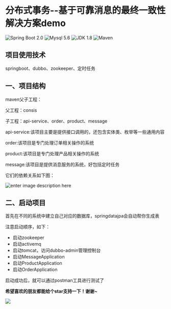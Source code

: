
# 分布式事务--基于可靠消息的最终一致性解决方案demo

![Spring Boot 2.0](https://img.shields.io/badge/Spring%20Boot-2.0-brightgreen.svg)
![Mysql 5.6](https://img.shields.io/badge/Mysql-5.6-blue.svg)
![JDK 1.8](https://img.shields.io/badge/JDK-1.8-brightgreen.svg)
![Maven](https://img.shields.io/badge/Maven-3.3.9-yellowgreen.svg)


## 项目使用技术

springboot、dubbo、zookeeper、定时任务

## 一、项目结构

maven父子工程：

父工程：consis

子工程：api-service、order、product、message

api-service:该项目主要是提供接口调用的，还包含实体类、枚举等一些通用内容

order:该项目是专门处理订单相关操作的系统

product:该项目是专门处理产品相关操作的系统

message:该项目是提供消息服务的系统，好包括定时任务


它们的依赖关系如下图：

![enter image description here](https://images.gitbook.cn/a181d460-acf7-11e8-afe5-6ba901a27e1b)

## 二、启动项目

首先在不同的系统中建立自己对应的数据库，springdatajpa会自动帮你生成表

注意启动顺序，如下：

* 启动zookeeper
* 启动activemq
* 启动tomcat，访问dubbo-admin管理控制台
* 启动MessageApplication
* 启动ProductApplication
* 启动OrderApplication

启动成功后，就可以通过postman工具进行测试了

<strong>希望喜欢的朋友都能给个star支持一下！谢谢~</strong>

![](https://raw.githubusercontent.com/wiki/wanglinyong/wanglinyong.github.io/ssm.png)